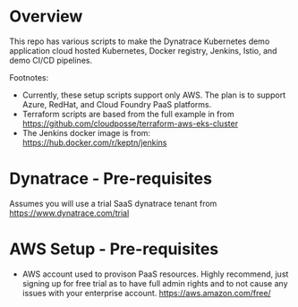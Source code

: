 # Overview

This repo has various scripts to make the Dynatrace Kubernetes demo application cloud hosted Kubernetes, Docker registry, Jenkins, Istio, and demo CI/CD pipelines.

Footnotes:
* Currently, these setup scripts support only AWS.  The plan is to support Azure, RedHat, and Cloud Foundry PaaS platforms.
* Terraform scripts are based from the full example in from https://github.com/cloudposse/terraform-aws-eks-cluster
* The Jenkins docker image is from: https://hub.docker.com/r/keptn/jenkins

# Dynatrace - Pre-requisites

Assumes you will use a trial SaaS dynatrace tenant from https://www.dynatrace.com/trial 

# AWS Setup - Pre-requisites

* AWS account used to provison PaaS resources.  Highly recommend, just signing up for free trial as to have full admin rights and to not cause any issues with your enterprise account.  https://aws.amazon.com/free/

